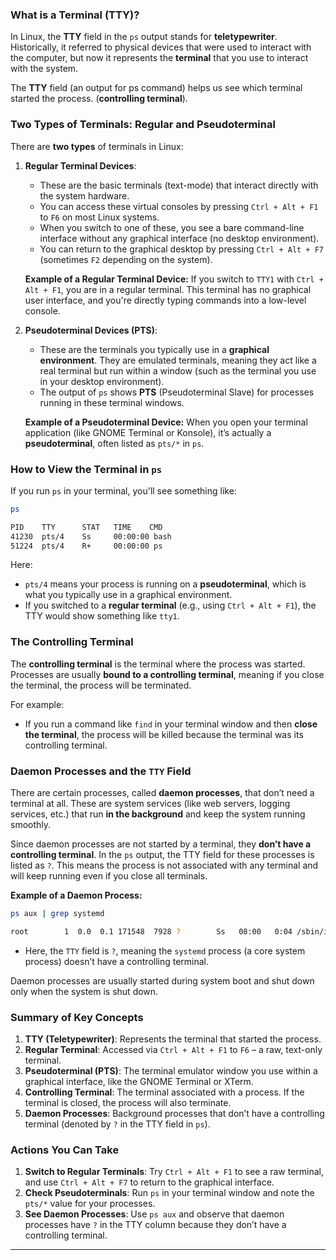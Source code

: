### What is a Terminal (TTY)?

In Linux, the **TTY** field in the `ps` output stands for **teletypewriter**. Historically, it referred to physical devices that were used to interact with the computer, but now it represents the **terminal** that you use to interact with the system.

The **TTY** field (an output for ps command) helps us see which terminal started the process. (**controlling terminal**).

### Two Types of Terminals: Regular and Pseudoterminal

There are **two types** of terminals in Linux:

1. **Regular Terminal Devices**:
   - These are the basic terminals (text-mode) that interact directly with the system hardware.
   - You can access these virtual consoles by pressing `Ctrl + Alt + F1` to `F6` on most Linux systems. 
   - When you switch to one of these, you see a bare command-line interface without any graphical interface (no desktop environment).
   - You can return to the graphical desktop by pressing `Ctrl + Alt + F7` (sometimes `F2` depending on the system).
   
   **Example of a Regular Terminal Device:**
   If you switch to `TTY1` with `Ctrl + Alt + F1`, you are in a regular terminal. This terminal has no graphical user interface, and you're directly typing commands into a low-level console.

2. **Pseudoterminal Devices (PTS)**:
   - These are the terminals you typically use in a **graphical environment**. They are emulated terminals, meaning they act like a real terminal but run within a window (such as the terminal you use in your desktop environment).
   - The output of `ps` shows **PTS** (Pseudoterminal Slave) for processes running in these terminal windows.
   
   **Example of a Pseudoterminal Device:**
   When you open your terminal application (like GNOME Terminal or Konsole), it’s actually a **pseudoterminal**, often listed as `pts/*` in `ps`.

### How to View the Terminal in `ps`

If you run `ps` in your terminal, you'll see something like:

```bash
ps
```
```bash
PID    TTY      STAT   TIME    CMD
41230  pts/4    Ss     00:00:00 bash
51224  pts/4    R+     00:00:00 ps
```

Here:
- `pts/4` means your process is running on a **pseudoterminal**, which is what you typically use in a graphical environment.
- If you switched to a **regular terminal** (e.g., using `Ctrl + Alt + F1`), the TTY would show something like `tty1`.

### The Controlling Terminal

The **controlling terminal** is the terminal where the process was started. Processes are usually **bound to a controlling terminal**, meaning if you close the terminal, the process will be terminated.

For example:
- If you run a command like `find` in your terminal window and then **close the terminal**, the process will be killed because the terminal was its controlling terminal.

### Daemon Processes and the `TTY` Field

There are certain processes, called **daemon processes**, that don’t need a terminal at all. These are system services (like web servers, logging services, etc.) that run **in the background** and keep the system running smoothly.

Since daemon processes are not started by a terminal, they **don’t have a controlling terminal**. In the `ps` output, the TTY field for these processes is listed as `?`. This means the process is not associated with any terminal and will keep running even if you close all terminals.

**Example of a Daemon Process:**
```bash
ps aux | grep systemd
```
```bash
root        1  0.0  0.1 171548  7928 ?        Ss   08:00   0:04 /sbin/init
```
- Here, the `TTY` field is `?`, meaning the `systemd` process (a core system process) doesn’t have a controlling terminal.

Daemon processes are usually started during system boot and shut down only when the system is shut down.

### Summary of Key Concepts

1. **TTY (Teletypewriter)**: Represents the terminal that started the process.
2. **Regular Terminal**: Accessed via `Ctrl + Alt + F1` to `F6` – a raw, text-only terminal.
3. **Pseudoterminal (PTS)**: The terminal emulator window you use within a graphical interface, like the GNOME Terminal or XTerm.
4. **Controlling Terminal**: The terminal associated with a process. If the terminal is closed, the process will also terminate.
5. **Daemon Processes**: Background processes that don’t have a controlling terminal (denoted by `?` in the TTY field in `ps`).

### Actions You Can Take

1. **Switch to Regular Terminals**: Try `Ctrl + Alt + F1` to see a raw terminal, and use `Ctrl + Alt + F7` to return to the graphical interface.
2. **Check Pseudoterminals**: Run `ps` in your terminal window and note the `pts/*` value for your processes.
3. **See Daemon Processes**: Use `ps aux` and observe that daemon processes have `?` in the TTY column because they don’t have a controlling terminal.

---
